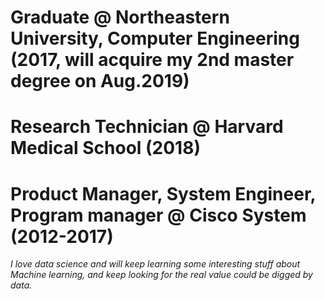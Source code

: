 # Graduate @ Northeastern University, Computer Engineering (2017, will acquire my 2nd master degree on Aug.2019)  
# Research Technician @ Harvard Medical School (2018)  
# Product Manager, System Engineer, Program manager @ Cisco System (2012-2017)  

*I love data science and will keep learning some interesting stuff about Machine learning, and keep looking for the real value could be digged by data.*
